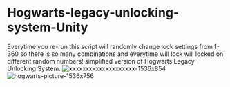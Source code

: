 # Hogwarts-legacy-unlocking-system-Unity
Everytime you re-run this script will randomly change lock settings from 1-360 so there is so many combinations and everytime will lock will locked on different random numbers!
simplified version of Hogwarts Legacy Unlocking System.
![xxxxxxxxxxxxxxxxxxxx-1536x854](https://github.com/GamedevBranislav/Hogwarts-legacy-unlocking-system-Unity/assets/61313508/867607b1-acf0-41c1-b779-88d4311393cf)
![hogwarts-picture-1536x756](https://github.com/GamedevBranislav/Hogwarts-legacy-unlocking-system-Unity/assets/61313508/453e70f0-d656-4aee-95c0-85b39ff70a91)
